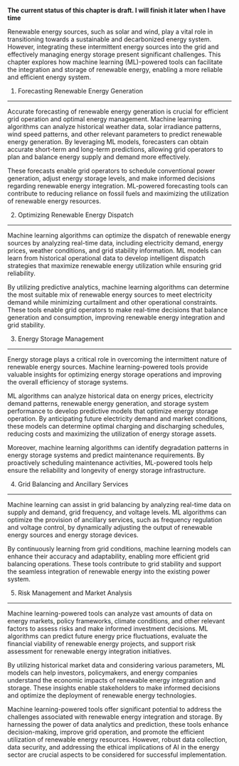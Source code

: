**The current status of this chapter is draft. I will finish it later when I have time**

Renewable energy sources, such as solar and wind, play a vital role in transitioning towards a sustainable and decarbonized energy system. However, integrating these intermittent energy sources into the grid and effectively managing energy storage present significant challenges. This chapter explores how machine learning (ML)-powered tools can facilitate the integration and storage of renewable energy, enabling a more reliable and efficient energy system.

1. Forecasting Renewable Energy Generation
------------------------------------------

Accurate forecasting of renewable energy generation is crucial for efficient grid operation and optimal energy management. Machine learning algorithms can analyze historical weather data, solar irradiance patterns, wind speed patterns, and other relevant parameters to predict renewable energy generation. By leveraging ML models, forecasters can obtain accurate short-term and long-term predictions, allowing grid operators to plan and balance energy supply and demand more effectively.

These forecasts enable grid operators to schedule conventional power generation, adjust energy storage levels, and make informed decisions regarding renewable energy integration. ML-powered forecasting tools can contribute to reducing reliance on fossil fuels and maximizing the utilization of renewable energy resources.

2. Optimizing Renewable Energy Dispatch
---------------------------------------

Machine learning algorithms can optimize the dispatch of renewable energy sources by analyzing real-time data, including electricity demand, energy prices, weather conditions, and grid stability information. ML models can learn from historical operational data to develop intelligent dispatch strategies that maximize renewable energy utilization while ensuring grid reliability.

By utilizing predictive analytics, machine learning algorithms can determine the most suitable mix of renewable energy sources to meet electricity demand while minimizing curtailment and other operational constraints. These tools enable grid operators to make real-time decisions that balance generation and consumption, improving renewable energy integration and grid stability.

3. Energy Storage Management
----------------------------

Energy storage plays a critical role in overcoming the intermittent nature of renewable energy sources. Machine learning-powered tools provide valuable insights for optimizing energy storage operations and improving the overall efficiency of storage systems.

ML algorithms can analyze historical data on energy prices, electricity demand patterns, renewable energy generation, and storage system performance to develop predictive models that optimize energy storage operation. By anticipating future electricity demand and market conditions, these models can determine optimal charging and discharging schedules, reducing costs and maximizing the utilization of energy storage assets.

Moreover, machine learning algorithms can identify degradation patterns in energy storage systems and predict maintenance requirements. By proactively scheduling maintenance activities, ML-powered tools help ensure the reliability and longevity of energy storage infrastructure.

4. Grid Balancing and Ancillary Services
----------------------------------------

Machine learning can assist in grid balancing by analyzing real-time data on supply and demand, grid frequency, and voltage levels. ML algorithms can optimize the provision of ancillary services, such as frequency regulation and voltage control, by dynamically adjusting the output of renewable energy sources and energy storage devices.

By continuously learning from grid conditions, machine learning models can enhance their accuracy and adaptability, enabling more efficient grid balancing operations. These tools contribute to grid stability and support the seamless integration of renewable energy into the existing power system.

5. Risk Management and Market Analysis
--------------------------------------

Machine learning-powered tools can analyze vast amounts of data on energy markets, policy frameworks, climate conditions, and other relevant factors to assess risks and make informed investment decisions. ML algorithms can predict future energy price fluctuations, evaluate the financial viability of renewable energy projects, and support risk assessment for renewable energy integration initiatives.

By utilizing historical market data and considering various parameters, ML models can help investors, policymakers, and energy companies understand the economic impacts of renewable energy integration and storage. These insights enable stakeholders to make informed decisions and optimize the deployment of renewable energy technologies.

Machine learning-powered tools offer significant potential to address the challenges associated with renewable energy integration and storage. By harnessing the power of data analytics and prediction, these tools enhance decision-making, improve grid operation, and promote the efficient utilization of renewable energy resources. However, robust data collection, data security, and addressing the ethical implications of AI in the energy sector are crucial aspects to be considered for successful implementation.

